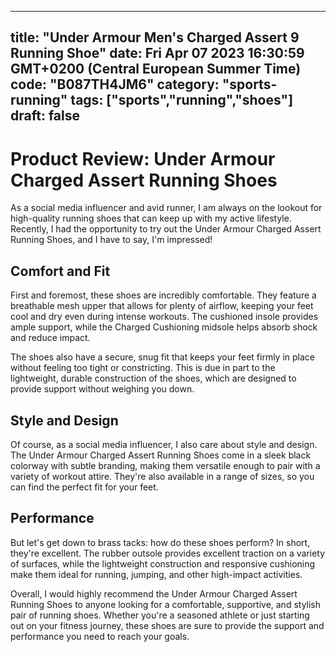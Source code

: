 
---
title: "Under Armour Men's Charged Assert 9 Running Shoe" 
date: Fri Apr 07 2023 16:30:59 GMT+0200 (Central European Summer Time)
code: "B087TH4JM6"
category: "sports-running"
tags: ["sports","running","shoes"] 
draft: false
---
    
# Product Review: Under Armour Charged Assert Running Shoes

As a social media influencer and avid runner, I am always on the lookout for high-quality running shoes that can keep up with my active lifestyle. Recently, I had the opportunity to try out the Under Armour Charged Assert Running Shoes, and I have to say, I'm impressed!

## Comfort and Fit

First and foremost, these shoes are incredibly comfortable. They feature a breathable mesh upper that allows for plenty of airflow, keeping your feet cool and dry even during intense workouts. The cushioned insole provides ample support, while the Charged Cushioning midsole helps absorb shock and reduce impact.

The shoes also have a secure, snug fit that keeps your feet firmly in place without feeling too tight or constricting. This is due in part to the lightweight, durable construction of the shoes, which are designed to provide support without weighing you down.

## Style and Design

Of course, as a social media influencer, I also care about style and design. The Under Armour Charged Assert Running Shoes come in a sleek black colorway with subtle branding, making them versatile enough to pair with a variety of workout attire. They're also available in a range of sizes, so you can find the perfect fit for your feet.

## Performance

But let's get down to brass tacks: how do these shoes perform? In short, they're excellent. The rubber outsole provides excellent traction on a variety of surfaces, while the lightweight construction and responsive cushioning make them ideal for running, jumping, and other high-impact activities.

Overall, I would highly recommend the Under Armour Charged Assert Running Shoes to anyone looking for a comfortable, supportive, and stylish pair of running shoes. Whether you're a seasoned athlete or just starting out on your fitness journey, these shoes are sure to provide the support and performance you need to reach your goals.